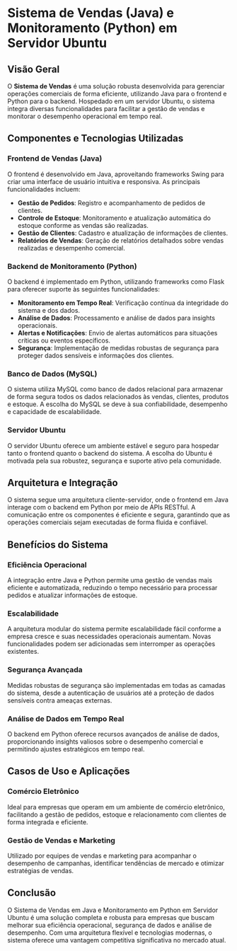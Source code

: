 # Sistema de Vendas (Java) e Monitoramento (Python) em Servidor Ubuntu

## Visão Geral

O **Sistema de Vendas** é uma solução robusta desenvolvida para gerenciar operações comerciais de forma eficiente, utilizando Java para o frontend e Python para o backend. Hospedado em um servidor Ubuntu, o sistema integra diversas funcionalidades para facilitar a gestão de vendas e monitorar o desempenho operacional em tempo real.

## Componentes e Tecnologias Utilizadas

### Frontend de Vendas (Java)

O frontend é desenvolvido em Java, aproveitando frameworks Swing para criar uma interface de usuário intuitiva e responsiva. As principais funcionalidades incluem:

- **Gestão de Pedidos**: Registro e acompanhamento de pedidos de clientes.
- **Controle de Estoque**: Monitoramento e atualização automática do estoque conforme as vendas são realizadas.
- **Gestão de Clientes**: Cadastro e atualização de informações de clientes.
- **Relatórios de Vendas**: Geração de relatórios detalhados sobre vendas realizadas e desempenho comercial.

### Backend de Monitoramento (Python)

O backend é implementado em Python, utilizando frameworks como Flask  para oferecer suporte às seguintes funcionalidades:

- **Monitoramento em Tempo Real**: Verificação contínua da integridade do sistema e dos dados.
- **Análise de Dados**: Processamento e análise de dados para insights operacionais.
- **Alertas e Notificações**: Envio de alertas automáticos para situações críticas ou eventos específicos.
- **Segurança**: Implementação de medidas robustas de segurança para proteger dados sensíveis e informações dos clientes.

### Banco de Dados (MySQL)

O sistema utiliza MySQL como banco de dados relacional para armazenar de forma segura todos os dados relacionados às vendas, clientes, produtos e estoque. A escolha do MySQL se deve à sua confiabilidade, desempenho e capacidade de escalabilidade.

### Servidor Ubuntu

O servidor Ubuntu oferece um ambiente estável e seguro para hospedar tanto o frontend quanto o backend do sistema. A escolha do Ubuntu é motivada pela sua robustez, segurança e suporte ativo pela comunidade.

## Arquitetura e Integração

O sistema segue uma arquitetura cliente-servidor, onde o frontend em Java interage com o backend em Python por meio de APIs RESTful. A comunicação entre os componentes é eficiente e segura, garantindo que as operações comerciais sejam executadas de forma fluida e confiável.

## Benefícios do Sistema

### Eficiência Operacional

A integração entre Java e Python permite uma gestão de vendas mais eficiente e automatizada, reduzindo o tempo necessário para processar pedidos e atualizar informações de estoque.

### Escalabilidade

A arquitetura modular do sistema permite escalabilidade fácil conforme a empresa cresce e suas necessidades operacionais aumentam. Novas funcionalidades podem ser adicionadas sem interromper as operações existentes.

### Segurança Avançada

Medidas robustas de segurança são implementadas em todas as camadas do sistema, desde a autenticação de usuários até a proteção de dados sensíveis contra ameaças externas.

### Análise de Dados em Tempo Real

O backend em Python oferece recursos avançados de análise de dados, proporcionando insights valiosos sobre o desempenho comercial e permitindo ajustes estratégicos em tempo real.

## Casos de Uso e Aplicações

### Comércio Eletrônico

Ideal para empresas que operam em um ambiente de comércio eletrônico, facilitando a gestão de pedidos, estoque e relacionamento com clientes de forma integrada e eficiente.

### Gestão de Vendas e Marketing

Utilizado por equipes de vendas e marketing para acompanhar o desempenho de campanhas, identificar tendências de mercado e otimizar estratégias de vendas.

## Conclusão

O Sistema de Vendas em Java e Monitoramento em Python em Servidor Ubuntu é uma solução completa e robusta para empresas que buscam melhorar sua eficiência operacional, segurança de dados e análise de desempenho. Com uma arquitetura flexível e tecnologias modernas, o sistema oferece uma vantagem competitiva significativa no mercado atual.
